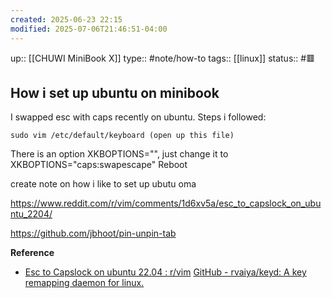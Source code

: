```yaml
---
created: 2025-06-23 22:15
modified: 2025-07-06T21:46:51-04:00
---
```

up:: [[CHUWI MiniBook X]]
type:: #note/how-to 
tags:: [[linux]]
status:: #🟥
## How i set up ubuntu on minibook

I swapped esc with caps recently on ubuntu. Steps i followed:
```
sudo vim /etc/default/keyboard (open up this file)
```

There is an option XKBOPTIONS="", just change it to XKBOPTIONS="caps:swapescape"
Reboot

create note on how i like to set up ubutu
oma

https://www.reddit.com/r/vim/comments/1d6xv5a/esc_to_capslock_on_ubuntu_2204/



https://github.com/jbhoot/pin-unpin-tab

**Reference**
- [Esc to Capslock on ubuntu 22.04 : r/vim](https://www.reddit.com/r/vim/comments/1d6xv5a/esc_to_capslock_on_ubuntu_2204/)
[GitHub - rvaiya/keyd: A key remapping daemon for linux.](https://github.com/rvaiya/keyd)

